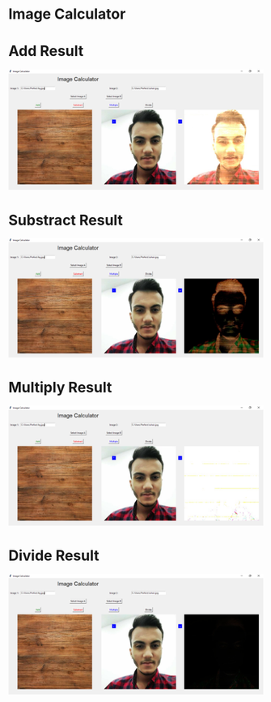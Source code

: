 # Image Calculator

# Add Result

![add-image](./Output/AddResult.PNG)

# Substract Result

![add-image](./Output/SubstractResult.PNG)

# Multiply Result

![add-image](./Output/MultiplyResult.PNG)

# Divide Result

![add-image](./Output/DivideResult.PNG)
